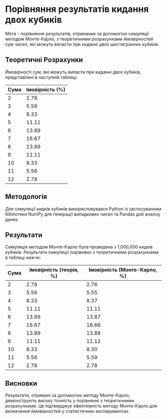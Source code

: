 # Порівняння результатів кидання двох кубиків

Мета - порівняння результатів, отриманих за допомогою симуляції методом Монте-Карло, з теоретичними розрахунками ймовірностей сум чисел, які можуть випасти при киданні двох шестигранних кубиків.

## Теоретичні Розрахунки

Ймовірності сум, які можуть випасти при киданні двох кубиків, представлені в наступній таблиці:

| Сума | Імовірність (%) |
|------|-----------------|
| 2    | 2.78            |
| 3    | 5.56            |
| 4    | 8.33            |
| 5    | 11.11           |
| 6    | 13.89           |
| 7    | 16.67           |
| 8    | 13.89           |
| 9    | 11.11           |
| 10   | 8.33            |
| 11   | 5.56            |
| 12   | 2.78            |

## Методологія

Для симуляції кидків кубиків використовувався Python із застосуванням бібліотеки NumPy для генерації випадкових чисел та Pandas для аналізу даних.

## Результати

Симуляція методом Монте-Карло була проведена з 1,000,000 кидків кубиків. Результати симуляції порівняно з теоретичними розрахунками в таблиці нижче:

| Сума | Імовірність (теорія, %) | Імовірність (Монте-Карло, %) |
|------|-------------------------|------------------------------|
| 2    | 2.78                    | 2.76                         |
| 3    | 5.56                    | 5.55                         |
| 4    | 8.33                    | 8.37                         |
| 5    | 11.11                   | 11.11                        |
| 6    | 13.89                   | 13.87                        |
| 7    | 16.67                   | 16.66                        |
| 8    | 13.89                   | 13.88                        |
| 9    | 11.11                   | 11.12                        |
| 10   | 8.33                    | 8.30                         |
| 11   | 5.56                    | 5.59                         |
| 12   | 2.78                    | 2.78                         |

## Висновки

Результати, отримані за допомогою методу Монте-Карло, демонструють високу точність у порівнянні з теоретичними розрахунками.
Це підтверджує ефективність методу Монте-Карло для визначення ймовірностей у статистичних експериментах.
